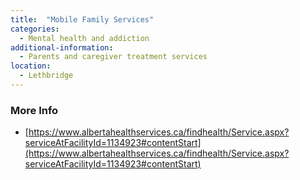 ```yaml
---
title:  "Mobile Family Services"
categories: 
  - Mental health and addiction
additional-information:
  - Parents and caregiver treatment services
location:
  - Lethbridge
---
```


### More Info
- [https://www.albertahealthservices.ca/findhealth/Service.aspx?serviceAtFacilityId=1134923#contentStart](https://www.albertahealthservices.ca/findhealth/Service.aspx?serviceAtFacilityId=1134923#contentStart)